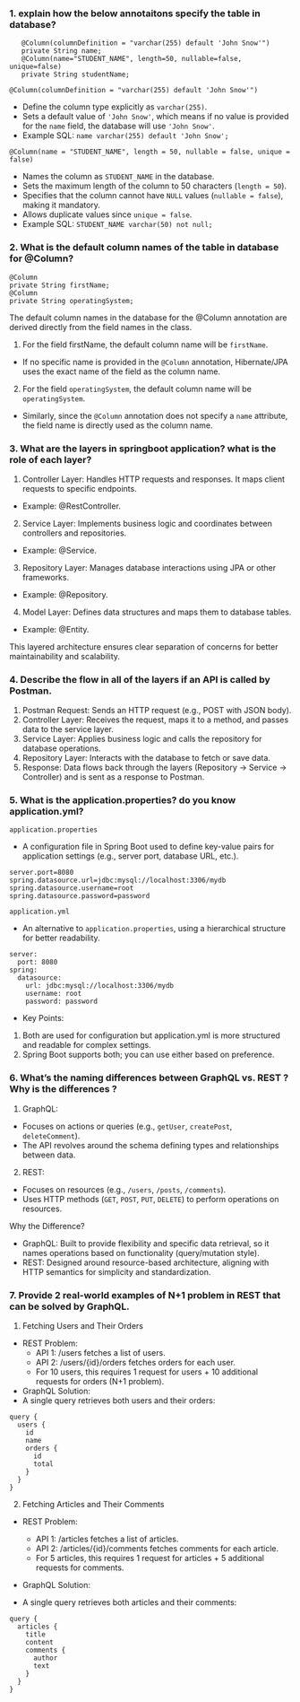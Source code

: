 ### 1. explain how the below annotaitons specify the table in database?
```
   @Column(columnDefinition = "varchar(255) default 'John Snow'")
   private String name;
   @Column(name="STUDENT_NAME", length=50, nullable=false, unique=false)
   private String studentName;
```
`@Column(columnDefinition = "varchar(255) default 'John Snow'")`
- Define the column type explicitly as `varchar(255)`.
- Sets a default value of `'John Snow'`, which means if no value is provided for the `name` field, the database will use `'John Snow'`.
- Example SQL:
`name varchar(255) default 'John Snow';`

`@Column(name = "STUDENT_NAME", length = 50, nullable = false, unique = false)`
- Names the column as `STUDENT_NAME` in the database.
- Sets the maximum length of the column to 50 characters (`length = 50`).
- Specifies that the column cannot have `NULL` values (`nullable = false`), making it mandatory.
- Allows duplicate values since `unique = false`.
- Example SQL:
`STUDENT_NAME varchar(50) not null;`

### 2. What is the default column names of the table in database for @Column?
```
@Column
private String firstName;
@Column
private String operatingSystem;
```

The default column names in the database for the @Column annotation are derived directly from the field names in the class.

1. For the field firstName, the default column name will be `firstName`.
- If no specific name is provided in the `@Column` annotation, Hibernate/JPA uses the exact name of the field as the column name.

2. For the field `operatingSystem`, the default column name will be `operatingSystem`.
- Similarly, since the `@Column` annotation does not specify a `name` attribute, the field name is directly used as the column name.

### 3. What are the layers in springboot application? what is the role of each layer?
1. Controller Layer: Handles HTTP requests and responses. It maps client requests to specific endpoints.
- Example: @RestController.

2. Service Layer: Implements business logic and coordinates between controllers and repositories.
- Example: @Service.

3. Repository Layer: Manages database interactions using JPA or other frameworks.
- Example: @Repository.

4. Model Layer: Defines data structures and maps them to database tables.
- Example: @Entity.

This layered architecture ensures clear separation of concerns for better maintainability and scalability.

### 4. Describe the flow in all of the layers if an API is called by Postman.
1. Postman Request: Sends an HTTP request (e.g., POST with JSON body).
2. Controller Layer: Receives the request, maps it to a method, and passes data to the service layer.
3. Service Layer: Applies business logic and calls the repository for database operations.
4. Repository Layer: Interacts with the database to fetch or save data.
5. Response: Data flows back through the layers (Repository → Service → Controller) and is sent as a response to Postman.

### 5. What is the application.properties? do you know application.yml?
`application.properties`
- A configuration file in Spring Boot used to define key-value pairs for application settings (e.g., server port, database URL, etc.).
```
server.port=8080
spring.datasource.url=jdbc:mysql://localhost:3306/mydb
spring.datasource.username=root
spring.datasource.password=password

```

`application.yml`
- An alternative to `application.properties`, using a hierarchical structure for better readability.
```
server:
  port: 8080
spring:
  datasource:
    url: jdbc:mysql://localhost:3306/mydb
    username: root
    password: password

```
- Key Points:
1. Both are used for configuration but application.yml is more structured and readable for complex settings.
2. Spring Boot supports both; you can use either based on preference.

### 6. What’s the naming differences between GraphQL vs. REST ? Why is the differences ?
1. GraphQL:

- Focuses on actions or queries (e.g., `getUser`, `createPost`, `deleteComment`).
- The API revolves around the schema defining types and relationships between data.
2. REST:

- Focuses on resources (e.g., `/users`, `/posts`, `/comments`).
- Uses HTTP methods (`GET`, `POST`, `PUT`, `DELETE`) to perform operations on resources.

Why the Difference?

- GraphQL: Built to provide flexibility and specific data retrieval, so it names operations based on functionality (query/mutation style).
- REST: Designed around resource-based architecture, aligning with HTTP semantics for simplicity and standardization.

### 7. Provide 2 real-world examples of N+1 problem in REST that can be solved by GraphQL.
1. Fetching Users and Their Orders

- REST Problem:
  - API 1: /users fetches a list of users.
  - API 2: /users/{id}/orders fetches orders for each user.
  - For 10 users, this requires 1 request for users + 10 additional requests for orders (N+1 problem).
- GraphQL Solution:
- A single query retrieves both users and their orders:
```
query {
  users {
    id
    name
    orders {
      id
      total
    }
  }
}

```

2. Fetching Articles and Their Comments

- REST Problem:
  - API 1: /articles fetches a list of articles.
  - API 2: /articles/{id}/comments fetches comments for each article.
  - For 5 articles, this requires 1 request for articles + 5 additional requests for comments.

- GraphQL Solution:
- A single query retrieves both articles and their comments:
```
query {
  articles {
    title
    content
    comments {
      author
      text
    }
  }
}

```








